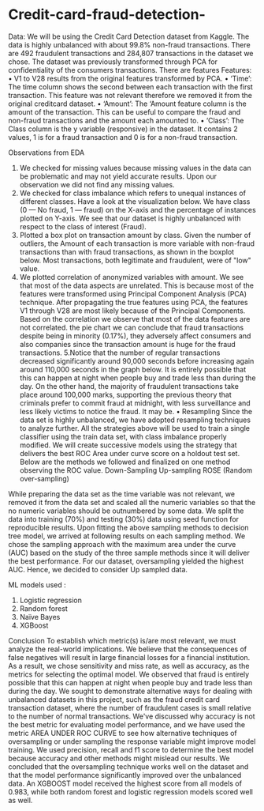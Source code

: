 # Credit-card-fraud-detection-
Data:
We will be using the Credit Card Detection dataset from Kaggle. The data is highly
unbalanced with about 99.8% non-fraud transactions. There are 492 fraudulent transactions and
284,807 transactions in the dataset we chose. The dataset was previously transformed through
PCA for confidentiality of the consumers transactions. There are features
Features:
• V1 to V28 results from the original features transformed by PCA.
• ‘Time’: The time column shows the second between each transaction with the
first transaction. This feature was not relevant therefore we removed it from the
original creditcard dataset.
• ‘Amount’: The ‘Amount feature column is the amount of the transaction. This
can be useful to compare the fraud and non-fraud transactions and the amount
each amounted to.
• ‘Class’: The Class column is the y variable (responsive) in the dataset. It
contains 2 values, 1 is for a fraud transaction and 0 is for a non-fraud
transaction.

Observations from EDA
1. We checked for missing values because missing values in the data can be problematic and may
not yield accurate results. Upon our observation we did not find any missing values.
2. We checked for class imbalance which refers to unequal instances of different classes. Have a
look at the visualization below. We have class (0 — No fraud, 1 — fraud) on the X-axis and the
percentage of instances plotted on Y-axis. We see that our dataset is highly unbalanced with
respect to the class of interest (Fraud).
3. Plotted a box plot on transaction amount by class. Given the number of outliers, the Amount of
each transaction is more variable with non-fraud transactions than with fraud transactions, as
shown in the boxplot below. Most transactions, both legitimate and fraudulent, were of "low"
value.
4. We plotted correlation of anonymized variables with amount. We see that most of the data aspects are
unrelated. This is because most of the features were transformed using Principal Component Analysis
(PCA) technique. After propagating the true features using PCA, the features V1 through V28 are most
likely because of the Principal Components. Based on the correlation we observe that most of the data
features are not correlated. the pie chart we can conclude that fraud transactions despite being in minority
(0.17%), they adversely affect consumers and also companies since the transaction amount is huge for the
fraud transactions.
5.Notice that the number of regular transactions decreased significantly around 90,000 seconds before
increasing again around 110,000 seconds in the graph below. It is entirely possible that this can happen at
night when people buy and trade less than during the day.
On the other hand, the majority of fraudulent transactions take place around 100,000 marks, supporting
the previous theory that criminals prefer to commit fraud at midnight, with less surveillance and less
likely victims to notice the fraud. It may be.
• Resampling
Since the data set is highly unbalanced, we have adopted resampling techniques to analyze
further. All the strategies above will be used to train a single classifier using the train data set,
with class imbalance properly modified. We will create successive models using the strategy that
delivers the best ROC Area under curve score on a holdout test set. Below are the methods we
followed and finalized on one method observing the ROC value.
Down-Sampling
Up-sampling
ROSE (Random over-sampling)

While preparing the data set as the time variable was not relevant, we removed it from the data
set and scaled all the numeric variables so that the no numeric variables should be outnumbered
by some data. We split the data into training (70%) and testing (30%) data using seed function for
reproducible results. Upon fitting the above sampling methods to decision tree model, we arrived
at following results on each sampling method. We chose the sampling approach with the
maximum area under the curve (AUC) based on the study of the three sample methods since it
will deliver the best performance. For our dataset, oversampling yielded the highest AUC. Hence,
we decided to consider Up sampled data.

ML models used :
1. Logistic regression
2. Random forest
3. Naïve Bayes
4. XGBoost

Conclusion
To establish which metric(s) is/are most relevant, we must analyze the real-world implications. We
believe that the consequences of false negatives will result in large financial losses for a financial
institution. As a result, we chose sensitivity and miss rate, as well as accuracy, as the metrics for selecting
the optimal model. We observed that fraud is entirely possible that this can happen at night when people
buy and trade less than during the day. We sought to demonstrate alternative ways for dealing with
unbalanced datasets in this project, such as the fraud credit card transaction dataset, where the number of
fraudulent cases is small relative to the number of normal transactions. We've discussed why accuracy is
not the best metric for evaluating model performance, and we have used the metric AREA UNDER ROC
CURVE to see how alternative techniques of oversampling or under sampling the response variable might
improve model training. We used precision, recall and f1 score to determine the best model because
accuracy and other methods might mislead our results. We concluded that the oversampling technique
works well on the dataset and that the model performance significantly improved over the unbalanced
data. An XGBOOST model received the highest score from all models of 0.983, while both random forest
and logistic regression models scored well as well.



